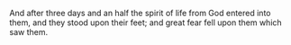 And after three days and an half the spirit of life from God entered into them, and they stood upon their feet; and great fear fell upon them which saw them.
